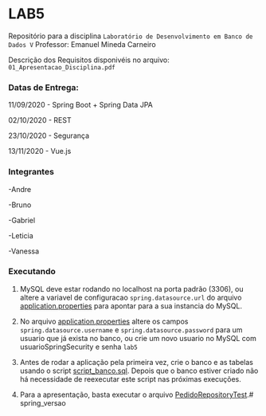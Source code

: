 # LAB5

Repositório para a disciplina ```Laboratório de Desenvolvimento em Banco de Dados V```
Professor:  Emanuel Mineda Carneiro

Descrição dos Requisitos disponivéis no arquivo: ```01_Apresentacao_Disciplina.pdf```

### Datas de Entrega: 
11/09/2020 - Spring Boot + Spring Data JPA

02/10/2020 - REST

23/10/2020 - Segurança

13/11/2020 - Vue.js

### Integrantes
-Andre

-Bruno

-Gabriel

-Leticia

-Vanessa


### Executando

1. MySQL deve estar rodando no localhost na porta padrão (3306), ou altere a variavel de configuracao `spring.datasource.url` do arquivo [application.properties](./src/main/resources/application.properties) para apontar para a sua instancia do MySQL. 

2. No arquivo [application.properties](./src/main/resources/application.properties) altere os campos `spring.datasource.username` e `spring.datasource.password` para um usuario que já exista no banco, ou crie um novo usuario no MySQL com usuarioSpringSecurity e senha `lab5`

3. Antes de rodar a aplicação pela primeira vez, crie o banco e as tabelas usando o script [script_banco.sql](script_banco.sql).
Depois que o banco estiver criado não há necessidade de reexecutar este script nas próximas execuções.

4. Para a apresentação, basta executar o arquivo [PedidoRepositoryTest](./src/test/java/br/gov/sp/fatec/lab5/PedidoRepositoryTest.java).# spring_versao

